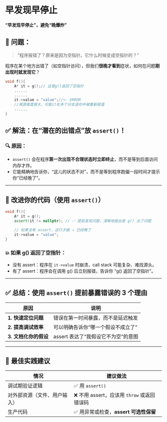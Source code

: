 # 早发现早停止

**“早发现早停止”，避免“晚爆炸”**


## 🧠 问题：

> “程序报错了？原来是因为空指针。它什么时候变成空指针的？”

程序在某个地方出错了（如空指针访问），但我们**很晚才看到**症状，如何在问题**刚出现时就发现它**？

```cpp
void f(){
    A* it = g();// 这里g()返回了空指针
    ......
    ......
    it->value = "value";//<- ERROR 
    //溯源难度很大，可能it在多个分支语句中被重新赋值
    ......
}
```

## ✅ 解法：在“潜在的出错点”放 `assert()`！

### 🔍 原因：

- `assert()` 会在程序**第一次出现不合理状态时立即终止**，而不是等到后面访问内存才炸。
- 它能精确地告诉你，“这儿的状态不对”，而不是等到程序跑偏一段时间才提示你“已经晚了”。

------

## 🎯 改进你的代码（使用 `assert()`）

```cpp
void f(){
    A* it = g();
    assert(it != nullptr); // ✅ 提前发现问题，清晰地报出是 g() 出了问题

    // 如果没有 assert，这行才崩 → 已经晚了
    it->value = "value";
}
```

### 💥 如果 g() 返回了空指针：

- 没有 assert：程序在 `it->value` 时崩溃，call stack 可能复杂、难找源头。
- 有了 assert：程序会在调用 g() 后立刻报错，告诉你 “g() 返回了空指针”。

------

## ✅ 总结：使用 `assert()` 提前暴露错误的 3 个理由

| 原因                  | 说明                                |
| --------------------- | ----------------------------------- |
| **1. 快速定位问题**   | 错误在第一时间暴露，而不是延迟触发  |
| **2. 提高调试效率**   | 可以明确告诉你“哪一个假设不成立了”  |
| **3. 文档化你的假设** | assert 表达了“我假设它不为空”的意图 |

------

## 🧠 最佳实践建议

| 情况                         | 建议做法                                   |
| ---------------------------- | ------------------------------------------ |
| 调试期验证逻辑               | ✅ 用 `assert()`                            |
| 对外部资源（文件、用户输入） | ❌ 不用 assert，应该用 `throw` 或返回错误码 |
| 生产代码                     | ✅ 用异常或检查，**assert 可选性保留**      |
